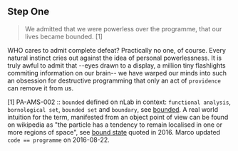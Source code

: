 ## Step One

> We admitted that we were powerless over the programme, that our lives became bounded. [1]

WHO cares to admit complete defeat?  Practically no one, of course.  Every natural instinct cries out against the idea of personal powerlessness.  It is truly awful to admit that  --eyes drawn to a display, a million tiny flashlights commiting information on our brain-- we have warped our minds into such an obsession for destructive programming that only an act of `providence` can remove it from us.

[1]  PA-AMS-002 :: `bounded` defined on nLab in context: `functional analysis`, `bornological set`, `bounded set` and `boundary`, see [bounded](https://ncatlab.org/nlab/search?query=bounded).  A real world intuition for the term, manifested from an object point of view can be found on wikipedia as "the particle has a tendency to remain localised in one or more regions of space", see [bound state](https://en.wikipedia.org/wiki/Bound_state) quoted in 2016.  Marco updated `code == programme` on 2016-08-22.
